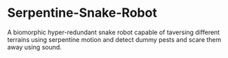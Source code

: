 # Serpentine-Snake-Robot
A biomorphic hyper-redundant snake robot capable of taversing different terrains using serpentine motion and detect dummy pests and scare them away using sound.
